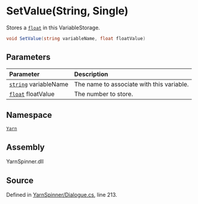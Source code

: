 # SetValue\(String, Single\)

Stores a [`float`](https://docs.microsoft.com/dotnet/api/System.Single) in this VariableStorage.

```csharp
void SetValue(string variableName, float floatValue)
```

## Parameters

| Parameter | Description |
| :--- | :--- |
| [`string`](https://docs.microsoft.com/dotnet/api/System.String) variableName | The name to associate with this variable. |
| [`float`](https://docs.microsoft.com/dotnet/api/System.Single) floatValue | The number to store. |

## Namespace

[`Yarn`](../)

## Assembly

YarnSpinner.dll

## Source

Defined in [YarnSpinner/Dialogue.cs](https://github.com/YarnSpinnerTool/YarnSpinner//blob/develop/YarnSpinner/Dialogue.cs#L213), line 213.

